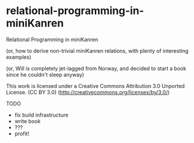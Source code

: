 relational-programming-in-miniKanren
====================================

Relational Programming in miniKanren

(or, how to derive non-trivial miniKanren relations, with plenty of interesting examples)

(or, Will is completely jet-lagged from Norway, and decided to start a book since he couldn't sleep anyway)


This work is licensed under a Creative Commons Attribution 3.0 Unported License.
(CC BY 3.0)  (http://creativecommons.org/licenses/by/3.0/)


TODO

* fix build infrastructure
* write book
* ???
* profit!
